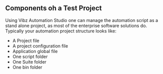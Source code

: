 ## Components oh a Test Project ##
Using Vibz Automation Studio one can manage the automation script as a stand alone project, as most of the enterprise software solutions do. Typically your automation project structure looks like:
  * A Project file
  * A project configuration file
  * Application global file
  * One script folder
  * One Suite folder
  * One bin folder